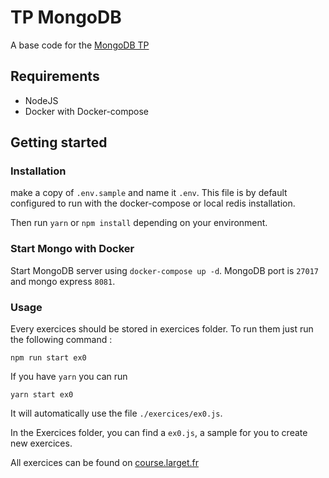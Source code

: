 # TP MongoDB
A base code for the [MongoDB TP](https://course.larget.fr/2021-2022/b2-gobelins/bdd/tp/3-mongodb/)

## Requirements
- NodeJS
- Docker with Docker-compose


## Getting started

### Installation
make a copy of `.env.sample` and name it `.env`.
This file is by default configured to run with the docker-compose or local redis installation.

Then run `yarn` or `npm install` depending on your environment.

### Start Mongo with Docker

Start MongoDB server using `docker-compose up -d`. MongoDB port is `27017` and mongo express `8081`.


### Usage

Every exercices should be stored in exercices folder.
To run them just run the following command : 

```
npm run start ex0
```

If you have `yarn` you can run
```
yarn start ex0
```
It will automatically use the file `./exercices/ex0.js`.

In the Exercices folder, you can find a `ex0.js`, a sample for you to create new exercices.

All exercices can be found on [course.larget.fr](https://course.larget.fr/2021-2022/b2-gobelins/bdd/tp/3-mongodb/)